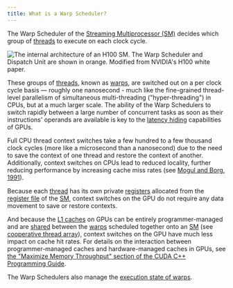 ```yaml
---
title: What is a Warp Scheduler?
---
```


The Warp Scheduler of the
[Streaming Multiprocessor (SM)](/gpu-glossary/device-hardware/streaming-multiprocessor)
decides which group of [threads](/gpu-glossary/device-software/thread) to
execute on each clock cycle.

![The internal architecture of an H100 SM. The Warp Scheduler and Dispatch Unit are shown in orange. Modified from NVIDIA's [H100 white paper](https://modal-cdn.com/gpu-glossary/gtc22-whitepaper-hopper.pdf).](themed-image://gh100-sm.svg)

These groups of [threads](/gpu-glossary/device-software/thread), known as
[warps](/gpu-glossary/device-software/warp), are switched out on a per clock
cycle basis — roughly one nanosecond - much like the fine-grained thread-level
parallelism of simultaneous multi-threading ("hyper-threading") in CPUs, but at
a much larger scale. The ability of the Warp Schedulers to switch rapidly
between a large number of concurrent tasks as soon as their instructions'
operands are available is key to the
[latency hiding](/gpu-glossary/perf/latency-hiding) capabilities of GPUs.

Full CPU thread context switches take a few hundred to a few thousand clock
cycles (more like a microsecond than a nanosecond) due to the need to save the
context of one thread and restore the context of another. Additionally, context
switches on CPUs lead to reduced locality, further reducing performance by
increasing cache miss rates (see
[Mogul and Borg, 1991](https://www.researchgate.net/publication/220938995_The_Effect_of_Context_Switches_on_Cache_Performance)).

Because each [thread](/gpu-glossary/device-software/thread) has its own private
[registers](/gpu-glossary/device-software/registers) allocated from the
[register file](/gpu-glossary/device-hardware/register-file) of the
[SM](/gpu-glossary/device-hardware/streaming-multiprocessor), context switches
on the GPU do not require any data movement to save or restore contexts.

And because the [L1 caches](/gpu-glossary/device-hardware/l1-data-cache) on GPUs
can be entirely programmer-managed and are
[shared](/gpu-glossary/device-software/shared-memory) between the
[warps](/gpu-glossary/device-software/warp) scheduled together onto an
[SM](/gpu-glossary/device-hardware/streaming-multiprocessor) (see
[cooperative thread array](/gpu-glossary/device-software/cooperative-thread-array)),
context switches on the GPU have much less impact on cache hit rates. For
details on the interaction between programmer-managed caches and
hardware-managed caches in GPUs, see
[the "Maximize Memory Throughput" section of the CUDA C++ Programming Guide](https://docs.nvidia.com/cuda/cuda-c-programming-guide/index.html#maximize-memory-throughput).

The Warp Schedulers also manage the
[execution state of warps](/gpu-glossary/perf/warp-execution-state).
